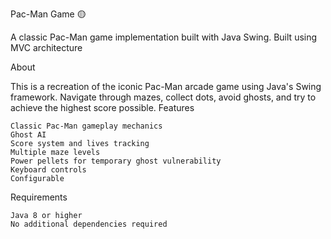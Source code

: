 Pac-Man Game 🟡

A classic Pac-Man game implementation built with Java Swing.
Built using MVC architecture

About

This is a recreation of the iconic Pac-Man arcade game using Java's Swing framework. Navigate through mazes, collect dots, avoid ghosts, and try to achieve the highest score possible.
Features

    Classic Pac-Man gameplay mechanics
    Ghost AI
    Score system and lives tracking
    Multiple maze levels
    Power pellets for temporary ghost vulnerability
    Keyboard controls
    Configurable 

Requirements

    Java 8 or higher
    No additional dependencies required
